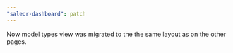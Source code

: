 ```yaml
---
"saleor-dashboard": patch
---
```


Now model types view was migrated to the the same layout as on the other pages.
